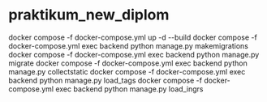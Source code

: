 # praktikum_new_diplom
docker compose -f docker-compose.yml up -d --build
docker compose -f docker-compose.yml exec backend python manage.py makemigrations 
docker compose -f docker-compose.yml exec backend python manage.py migrate
docker compose -f docker-compose.yml exec backend python manage.py collectstatic
docker compose -f docker-compose.yml exec backend python manage.py load_tags
docker compose -f docker-compose.yml exec backend python manage.py load_ingrs